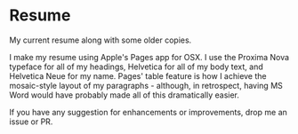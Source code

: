 # Resume
My current resume along with some older copies.

I make my resume using Apple's Pages app for OSX.
I use the Proxima Nova typeface for all of my headings, Helvetica for all of my body text, and Helvetica Neue for my name.
Pages' table feature is how I achieve the mosaic-style layout of my paragraphs - although, in retrospect, having MS Word would have 
probably made all of this dramatically easier.  

If you have any suggestion for enhancements or improvements, drop me an issue or PR.

